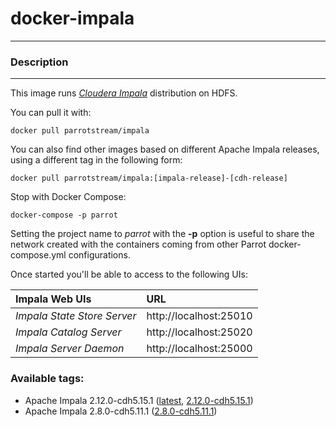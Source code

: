 # **docker-impala**
___

### Description
___

This image runs [*Cloudera Impala*](https://www.cloudera.com/products/open-source/apache-hadoop/impala.html) distribution on HDFS.

You can pull it with:

    docker pull parrotstream/impala


You can also find other images based on different Apache Impala releases, using a different tag in the following form:

    docker pull parrotstream/impala:[impala-release]-[cdh-release]


Stop with Docker Compose:

    docker-compose -p parrot

Setting the project name to *parrot* with the **-p** option is useful to share the network created with the containers coming from other Parrot docker-compose.yml configurations.

Once started you'll be able to access to the following UIs:

| **Impala Web UIs**           |**URL**                    |
|:----------------------------|:--------------------------|
| *Impala State Store Server* | http://localhost:25010    |
| *Impala Catalog Server*     | http://localhost:25020    |
| *Impala Server Daemon*      | http://localhost:25000    |

### Available tags:

- Apache Impala 2.12.0-cdh5.15.1 ([latest](https://github.com/parrot-stream/docker-impala/blob/latest/Dockerfile), [2.12.0-cdh5.15.1](https://github.com/parrot-stream/docker-impala/blob/2.12.0-cdh5.15.1/Dockerfile))
- Apache Impala 2.8.0-cdh5.11.1 ([2.8.0-cdh5.11.1](https://github.com/parrot-stream/docker-impala/blob/2.8.0-cdh5.11.1/Dockerfile))
